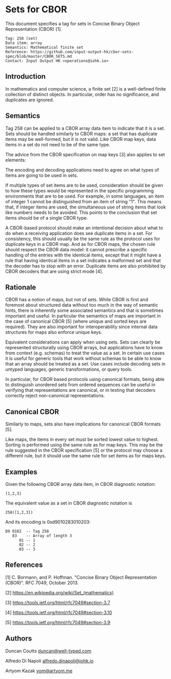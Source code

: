 # Sets for CBOR

This document specifies a tag for sets in Concise Binary Object Representation (CBOR) [1].

    Tag: 258 (set)
    Data item: array
    Semantics: Mathematical finite set
    Reference: https://github.com/input-output-hk/cbor-sets-spec/blob/master/CBOR_SETS.md
    Contact: Input Output HK <operations@iohk.io>

## Introduction

In mathematics and computer science, a finite set [2] is a well-defined finite collection of distinct objects.
In particular, order has no significance, and duplicates are ignored.

## Semantics

Tag 258 can be applied to a CBOR array data item to indicate that it is a set. Sets should be handled
similarly to CBOR maps: a set that has duplicate items may be well-formed, but it is not valid. Like
CBOR map keys, data items in a set do not need to be of the same type.

The advice from the CBOR specification on map keys [3] also applies to set elements:

The encoding and decoding applications need to agree on what types of items are going to be used in sets.

If multiple types of set items are to be used, consideration should be given to how these types would be
represented in the specific programming environments that are to be used. For example, in some languages,
an item of integer 1 cannot be distinguished from an item of string "1". This means that, if integer
items are used, the simultaneous use of string items that look like numbers needs to be avoided. This
points to the conclusion that set items should be of a single CBOR type.

A CBOR-based protocol should make an intentional decision about what to do when a receiving application
does see duplicate items in a set. For consistency, this should usually be the same rule as the protocol
uses for duplicate keys in a CBOR map. And as for CBOR maps, the chosen rule should respect the CBOR data
model: it cannot prescribe a specific handling of the entries with the identical items, except that it might
have a rule that having identical items in a set indicates a malformed set and that the decoder has to
stop with an error. Duplicate items are also prohibited by CBOR decoders that are using strict mode [4].

## Rationale

CBOR has a notion of maps, but not of sets. While CBOR is first and foremost about structured data without
too much in the way of semantic hints, there is inherently some associated semantics and that is sometimes
important and useful. In particular the semantics of maps are important in the case of canonical CBOR [5]
(where unique and sorted keys are required). They are also important for interoperability since internal
data structures for maps also enforce unique keys.

Equivalent considerations can apply when using sets. Sets can clearly be represented structurally using
CBOR arrays, but applications have to know from context (e.g. schemas) to treat the value as a set.
In certain use cases it is useful for generic tools that work without schemas to be able to know that
an array should be treated as a set. Use cases include decoding sets in untyped languages, generic
transformations, or query tools.

In particular, for CBOR based protocols using canonical formats, being able to distinguish unordered sets
from ordered sequences can be useful in verifying that representations are canonical, or in testing that
decoders correctly reject non-canonical representations.

## Canonical CBOR

Similarly to maps, sets also have implications for canonical CBOR formats [5].

Like maps, the items in every set must be sorted lowest value to highest. Sorting is performed using the same
rule as for map keys. This may be the rule suggested in the CBOR specification [5] or the protocol may choose
a different rule, but it should use the same rule for set items as for maps keys.

## Examples

Given the following CBOR array data item, in CBOR diagnostic notation:

    [1,2,3]

The equivalent value as a set in CBOR diagnostic notation is

    258([1,2,3])

And its encoding is 0xd9010283010203:

    D9 0102  -- Tag 258
       83    -- Array of length 3
          01 -- 1
          02 -- 2
          03 -- 3

## References

[1] C. Bormann, and P. Hoffman. "Concise Binary Object Representation (CBOR)". RFC 7049, October 2013.

[2] https://en.wikipedia.org/wiki/Set_(mathematics)

[3] https://tools.ietf.org/html/rfc7049#section-3.7

[4] https://tools.ietf.org/html/rfc7049#section-3.10

[5] https://tools.ietf.org/html/rfc7049#section-3.9

## Authors

Duncan  Coutts    <duncan@well-typed.com>

Alfredo Di Napoli <alfredo.dinapoli@iohk.io>

Artyom  Kazak     <yom@artyom.me>
